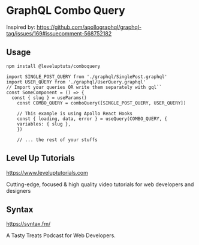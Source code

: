 # GraphQL Combo Query

Inspired by: https://github.com/apollographql/graphql-tag/issues/169#issuecomment-568752182

## Usage

`npm install @leveluptuts/comboquery`

```tsx
import SINGLE_POST_QUERY from './graphql/SinglePost.graphql'
import USER_QUERY from './graphql/UserQuery.graphql'
// Import your queries OR write them separately with gql``
const SomeComponent = () => {
  const { slug } = useParams()
	const COMBO_QUERY = comboQuery([SINGLE_POST_QUERY, USER_QUERY])

	// This example is using Apollo React Hooks
	const { loading, data, error } = useQuery(COMBO_QUERY, {
    variables: { slug },
	})

	// ... the rest of your stuffs

```

## Level Up Tutorials

https://www.leveluptutorials.com

Cutting-edge, focused & high quality video tutorials for web developers and designers

## Syntax

https://syntax.fm/

A Tasty Treats Podcast for Web Developers.

